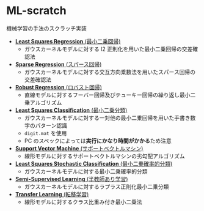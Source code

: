 # ML-scratch

機械学習の手法のスクラッチ実装

- [**Least Squares Regression** (最小二乗回帰)](Least-Squares-Regression)
    - ガウスカーネルモデルに対する l2 正則化を用いた最小二乗回帰の交差確認法
- [**Sparse Regression** (スパース回帰)](Sparse-Regression)
    - ガウスカーネルモデルに対する交互方向乗数法を用いたスパース回帰の交差確認法
- [**Robust Regression** (ロバスト回帰)](Robust-Regression)
    - 直線モデルに対するフーバー回帰及びテューキー回帰の繰り返し最小二乗アルゴリズム
- [**Least Squares Classification** (最小二乗分類)](Least-Squares-Classification)
    - ガウスカーネルモデルに対する一対他の最小二乗回帰を用いた手書き数字のパターン認識
    - `digit.mat` を使用
    - PC のスペックによっては**実行にかなり時間がかかる**ため注意
- [**Support Vector Machine** (サポートベクトルマシン)](Support-Vector-Machine)
    - 線形モデルに対するサポートベクトルマシンの劣勾配アルゴリズム
- [**Least Squares Stochastic Classification** (最小二乗確率的分類)](Least-Squares-Stochastic-Classification)
    - ガウスカーネルモデルに対する最小二乗確率的分類
- [**Semi-Supervised Learning** (半教師あり学習)](Semi-Supervised-Learning)
    - ガウスカーネルモデルに対するラプラス正則化最小二乗分類
- [**Transfer Learning** (転移学習)](Transfer-Learning)
    - 線形モデルに対するクラス比重み付き最小二乗法